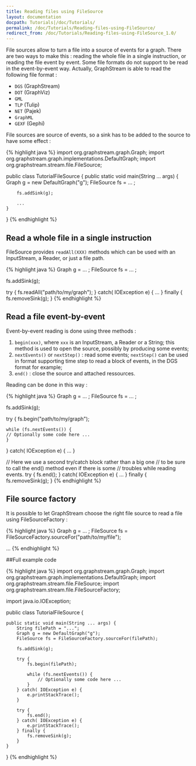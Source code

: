 ```yaml
---
title: Reading files using FileSource
layout: documentation
docpath: Tutorials|/doc/Tutorials/
permalink: /doc/Tutorials/Reading-files-using-FileSource/
redirect_from: /doc/Tutorials/Reading-files-using-FileSource_1.0/
---
```


File sources allow to turn a file into a source of events for a graph.
There are two ways to make this : reading the whole file in a single
instruction, or reading the file event by event. Some file formats do
not support to be read in the event-by-event way. Actually, GraphStream
is able to read the following file format :

* ``DGS`` (GraphStream)
* ``DOT`` (GraphViz)
* ``GML``
* ``TLP`` (Tulip)
* ``NET`` (Pajek)
* ``GraphML``
* ``GEXF`` (Gephi)

File sources are source of events, so a sink has to be added to the source
to have some effect :

{% highlight java %}
import org.graphstream.graph.Graph;
import org.graphstream.graph.implementations.DefaultGraph;
import org.graphstream.stream.file.FileSource;

public class TutorialFileSource {
	public static void main(String ... args) {
		Graph g = new DefaultGraph("g");
		FileSource fs = ... ;

		fs.addSink(g);

		...
	}
}
{% endhighlight %}


## Read a whole file in a single instruction

FileSource provides ``readAll(XXX)`` methods which can be used with
an InputStream, a Reader, or just a file path.

{% highlight java %}
Graph g = ... ;
FileSource fs = ... ;

fs.addSink(g);

try {
	fs.readAll("path/to/my/graph");
} catch( IOException e) {
	...
} finally {
	fs.removeSink(g);
}
{% endhighlight %}


## Read a file event-by-event

Event-by-event reading is done using three methods :

1. ``begin(xxx)``, where ``xxx`` is an InputStream, a Reader or a String;
   this method is used to open the source, possibly by producing some
   events;
2. ``nextEvents()`` or ``nextStep()`` : read some events; ``nextStep()``
   can be used in format supporting time step to read a block of events, in
   the DGS format for example;
3. ``end()`` : close the source and attached ressources.

Reading can be done in this way :

{% highlight java %}
Graph g = ... ;
FileSource fs = ... ;

fs.addSink(g);

try {
	fs.begin("path/to/my/graph");

	while (fs.nextEvents()) {
	// Optionally some code here ...
	}
} catch( IOException e) {
	...
}

// Here we use a second try/catch block rather than a big one
// to be sure to call the end() method even if there is some
// troubles while reading events.
try {
	fs.end();
} catch( IOException e) {
	...
} finally {
	fs.removeSink(g);
}
{% endhighlight %}


## File source factory

It is possible to let GraphStream choose the right file source to
read a file using FileSourceFactory :

{% highlight java %}
Graph g = ... ;
FileSource fs = FileSourceFactory.sourceFor("path/to/my/file");

...
{% endhighlight %}


##Full example code

{% highlight java %}
import org.graphstream.graph.Graph;
import org.graphstream.graph.implementations.DefaultGraph;
import org.graphstream.stream.file.FileSource;
import org.graphstream.stream.file.FileSourceFactory;

import java.io.IOException;

public class TutorialFileSource {

	public static void main(String ... args) {
		String filePath = "...";
		Graph g = new DefaultGraph("g");
		FileSource fs = FileSourceFactory.sourceFor(filePath);

		fs.addSink(g);

		try {
			fs.begin(filePath);

			while (fs.nextEvents()) {
				// Optionally some code here ...
			}
		} catch( IOException e) {
			e.printStackTrace();
		}

		try {
			fs.end();
		} catch( IOException e) {
			e.printStackTrace();
		} finally {
			fs.removeSink(g);
		}
	}
}
{% endhighlight %}


